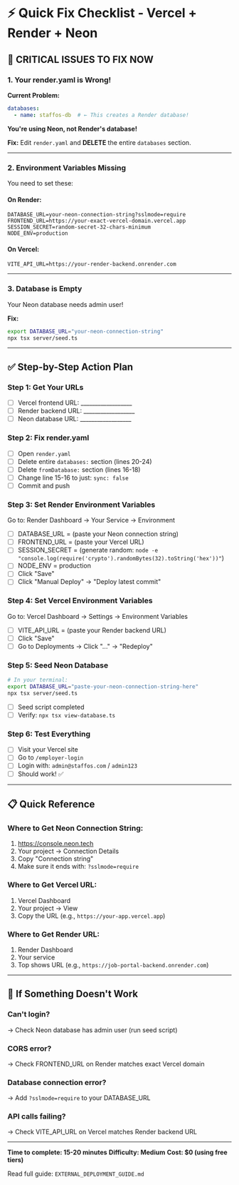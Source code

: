# ⚡ Quick Fix Checklist - Vercel + Render + Neon

## 🔴 CRITICAL ISSUES TO FIX NOW

### 1. Your render.yaml is Wrong!

**Current Problem:**
```yaml
databases:
  - name: staffos-db  # ← This creates a Render database!
```

**You're using Neon, not Render's database!**

**Fix:** Edit `render.yaml` and **DELETE** the entire `databases` section.

---

### 2. Environment Variables Missing

You need to set these:

#### On Render:
```
DATABASE_URL=your-neon-connection-string?sslmode=require
FRONTEND_URL=https://your-exact-vercel-domain.vercel.app
SESSION_SECRET=random-secret-32-chars-minimum
NODE_ENV=production
```

#### On Vercel:
```
VITE_API_URL=https://your-render-backend.onrender.com
```

---

### 3. Database is Empty

Your Neon database needs admin user!

**Fix:**
```bash
export DATABASE_URL="your-neon-connection-string"
npx tsx server/seed.ts
```

---

## ✅ Step-by-Step Action Plan

### Step 1: Get Your URLs
- [ ] Vercel frontend URL: __________________
- [ ] Render backend URL: __________________
- [ ] Neon database URL: __________________

### Step 2: Fix render.yaml
- [ ] Open `render.yaml`
- [ ] Delete entire `databases:` section (lines 20-24)
- [ ] Delete `fromDatabase:` section (lines 16-18)
- [ ] Change line 15-16 to just: `sync: false`
- [ ] Commit and push

### Step 3: Set Render Environment Variables
Go to: Render Dashboard → Your Service → Environment

- [ ] DATABASE_URL = (paste your Neon connection string)
- [ ] FRONTEND_URL = (paste your Vercel URL)
- [ ] SESSION_SECRET = (generate random: `node -e "console.log(require('crypto').randomBytes(32).toString('hex'))"`)
- [ ] NODE_ENV = production
- [ ] Click "Save"
- [ ] Click "Manual Deploy" → "Deploy latest commit"

### Step 4: Set Vercel Environment Variables
Go to: Vercel Dashboard → Settings → Environment Variables

- [ ] VITE_API_URL = (paste your Render backend URL)
- [ ] Click "Save"
- [ ] Go to Deployments → Click "..." → "Redeploy"

### Step 5: Seed Neon Database
```bash
# In your terminal:
export DATABASE_URL="paste-your-neon-connection-string-here"
npx tsx server/seed.ts
```

- [ ] Seed script completed
- [ ] Verify: `npx tsx view-database.ts`

### Step 6: Test Everything
- [ ] Visit your Vercel site
- [ ] Go to `/employer-login`
- [ ] Login with: `admin@staffos.com` / `admin123`
- [ ] Should work! ✅

---

## 📋 Quick Reference

### Where to Get Neon Connection String:
1. https://console.neon.tech
2. Your project → Connection Details
3. Copy "Connection string"
4. Make sure it ends with: `?sslmode=require`

### Where to Get Vercel URL:
1. Vercel Dashboard
2. Your project → View
3. Copy the URL (e.g., `https://your-app.vercel.app`)

### Where to Get Render URL:
1. Render Dashboard
2. Your service
3. Top shows URL (e.g., `https://job-portal-backend.onrender.com`)

---

## 🚨 If Something Doesn't Work

### Can't login?
→ Check Neon database has admin user (run seed script)

### CORS error?
→ Check FRONTEND_URL on Render matches exact Vercel domain

### Database connection error?
→ Add `?sslmode=require` to your DATABASE_URL

### API calls failing?
→ Check VITE_API_URL on Vercel matches Render backend URL

---

**Time to complete: 15-20 minutes**
**Difficulty: Medium**
**Cost: $0 (using free tiers)**

Read full guide: `EXTERNAL_DEPLOYMENT_GUIDE.md`
